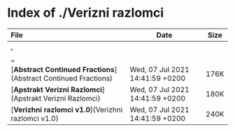 # Index of ./Verizni razlomci

File | Date | Size
:--- | --- | ---
[.](.) | |
[..](..) | |
[**Abstract Continued Fractions**](Abstract Continued Fractions) | Wed, 07 Jul 2021 14:41:59 +0200 | 176K
[**Apstrakt Verizni Razlomci**](Apstrakt Verizni Razlomci) | Wed, 07 Jul 2021 14:41:59 +0200 | 180K
[**Verizhni razlomci v1.0**](Verizhni razlomci v1.0) | Wed, 07 Jul 2021 14:41:59 +0200 | 240K
